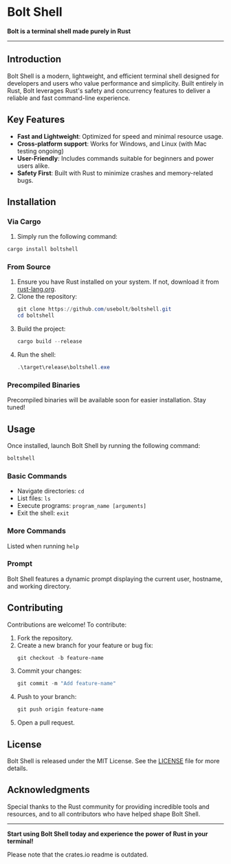 # Bolt Shell

**Bolt is a terminal shell made purely in Rust**

---

## Introduction

Bolt Shell is a modern, lightweight, and efficient terminal shell designed for developers and users who value performance and simplicity. Built entirely in Rust, Bolt leverages Rust's safety and concurrency features to deliver a reliable and fast command-line experience.

## Key Features

- **Fast and Lightweight**: Optimized for speed and minimal resource usage.
- **Cross-platform support**: Works for Windows, and Linux (with Mac testing ongoing)
- **User-Friendly**: Includes commands suitable for beginners and power users alike.
- **Safety First**: Built with Rust to minimize crashes and memory-related bugs.

## Installation

### Via Cargo
1. Simply run the following command:
```powershell
cargo install boltshell
```

### From Source
1. Ensure you have Rust installed on your system. If not, download it from [rust-lang.org](https://www.rust-lang.org/).
2. Clone the repository:
   ```powershell
   git clone https://github.com/usebolt/boltshell.git
   cd boltshell
   ```
3. Build the project:
   ```powershell
   cargo build --release
   ```
4. Run the shell:
   ```powershell
   .\target\release\boltshell.exe
   ```

### Precompiled Binaries
Precompiled binaries will be available soon for easier installation. Stay tuned!

## Usage

Once installed, launch Bolt Shell by running the following command:
```powershell
boltshell
```

### Basic Commands
- Navigate directories: `cd`
- List files: `ls`
- Execute programs: `program_name [arguments]`
- Exit the shell: `exit`

### More Commands
Listed when running `help`

### Prompt
Bolt Shell features a dynamic prompt displaying the current user, hostname, and working directory.

## Contributing

Contributions are welcome! To contribute:
1. Fork the repository.
2. Create a new branch for your feature or bug fix:
   ```powershell
   git checkout -b feature-name
   ```
3. Commit your changes:
   ```powershell
   git commit -m "Add feature-name"
   ```
4. Push to your branch:
   ```powershell
   git push origin feature-name
   ```
5. Open a pull request.

## License

Bolt Shell is released under the MIT License. See the [LICENSE](LICENSE) file for more details.

## Acknowledgments

Special thanks to the Rust community for providing incredible tools and resources, and to all contributors who have helped shape Bolt Shell.

---

**Start using Bolt Shell today and experience the power of Rust in your terminal!**

Please note that the crates.io readme is outdated.
